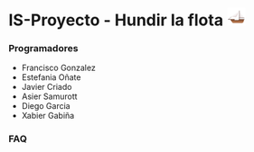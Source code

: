 # IS-Proyecto - Hundir la flota <img src=/src/resource/icon32.png/>

### Programadores
<ul>
 <li>Francisco Gonzalez</li>
 <li>Estefania Oñate</li>
 <li>Javier Criado</li>
 <li>Asier Samurott</li>
 <li>Diego Garcia</li>
 <li>Xabier Gabiña</li>
</ul>

### FAQ
